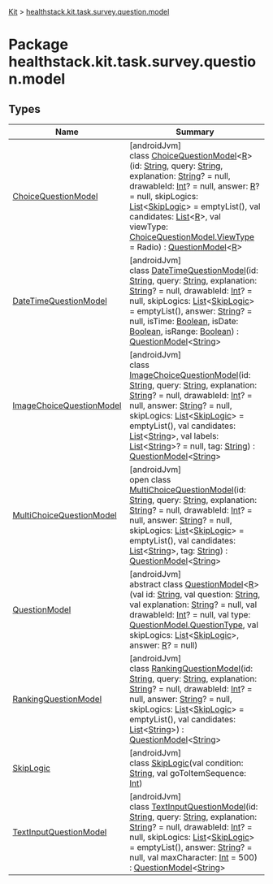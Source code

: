 
[Kit](../../kit.html) > [healthstack.kit.task.survey.question.model](index.html)



# Package healthstack.kit.task.survey.question.model



## Types


| Name | Summary |
|---|---|
| [ChoiceQuestionModel](-choice-question-model/index.html) | [androidJvm]<br>class [ChoiceQuestionModel](-choice-question-model/index.html)&lt;[R](-choice-question-model/index.html)&gt;(id: [String](https://kotlinlang.org/api/latest/jvm/stdlib/kotlin/-string/index.html), query: [String](https://kotlinlang.org/api/latest/jvm/stdlib/kotlin/-string/index.html), explanation: [String](https://kotlinlang.org/api/latest/jvm/stdlib/kotlin/-string/index.html)? = null, drawableId: [Int](https://kotlinlang.org/api/latest/jvm/stdlib/kotlin/-int/index.html)? = null, answer: [R](-choice-question-model/index.html)? = null, skipLogics: [List](https://kotlinlang.org/api/latest/jvm/stdlib/kotlin.collections/-list/index.html)&lt;[SkipLogic](-skip-logic/index.html)&gt; = emptyList(), val candidates: [List](https://kotlinlang.org/api/latest/jvm/stdlib/kotlin.collections/-list/index.html)&lt;[R](-choice-question-model/index.html)&gt;, val viewType: [ChoiceQuestionModel.ViewType](-choice-question-model/-view-type/index.html) = Radio) : [QuestionModel](-question-model/index.html)&lt;[R](-choice-question-model/index.html)&gt; |
| [DateTimeQuestionModel](-date-time-question-model/index.html) | [androidJvm]<br>class [DateTimeQuestionModel](-date-time-question-model/index.html)(id: [String](https://kotlinlang.org/api/latest/jvm/stdlib/kotlin/-string/index.html), query: [String](https://kotlinlang.org/api/latest/jvm/stdlib/kotlin/-string/index.html), explanation: [String](https://kotlinlang.org/api/latest/jvm/stdlib/kotlin/-string/index.html)? = null, drawableId: [Int](https://kotlinlang.org/api/latest/jvm/stdlib/kotlin/-int/index.html)? = null, skipLogics: [List](https://kotlinlang.org/api/latest/jvm/stdlib/kotlin.collections/-list/index.html)&lt;[SkipLogic](-skip-logic/index.html)&gt; = emptyList(), answer: [String](https://kotlinlang.org/api/latest/jvm/stdlib/kotlin/-string/index.html)? = null, isTime: [Boolean](https://kotlinlang.org/api/latest/jvm/stdlib/kotlin/-boolean/index.html), isDate: [Boolean](https://kotlinlang.org/api/latest/jvm/stdlib/kotlin/-boolean/index.html), isRange: [Boolean](https://kotlinlang.org/api/latest/jvm/stdlib/kotlin/-boolean/index.html)) : [QuestionModel](-question-model/index.html)&lt;[String](https://kotlinlang.org/api/latest/jvm/stdlib/kotlin/-string/index.html)&gt; |
| [ImageChoiceQuestionModel](-image-choice-question-model/index.html) | [androidJvm]<br>class [ImageChoiceQuestionModel](-image-choice-question-model/index.html)(id: [String](https://kotlinlang.org/api/latest/jvm/stdlib/kotlin/-string/index.html), query: [String](https://kotlinlang.org/api/latest/jvm/stdlib/kotlin/-string/index.html), explanation: [String](https://kotlinlang.org/api/latest/jvm/stdlib/kotlin/-string/index.html)? = null, drawableId: [Int](https://kotlinlang.org/api/latest/jvm/stdlib/kotlin/-int/index.html)? = null, answer: [String](https://kotlinlang.org/api/latest/jvm/stdlib/kotlin/-string/index.html)? = null, skipLogics: [List](https://kotlinlang.org/api/latest/jvm/stdlib/kotlin.collections/-list/index.html)&lt;[SkipLogic](-skip-logic/index.html)&gt; = emptyList(), val candidates: [List](https://kotlinlang.org/api/latest/jvm/stdlib/kotlin.collections/-list/index.html)&lt;[String](https://kotlinlang.org/api/latest/jvm/stdlib/kotlin/-string/index.html)&gt;, val labels: [List](https://kotlinlang.org/api/latest/jvm/stdlib/kotlin.collections/-list/index.html)&lt;[String](https://kotlinlang.org/api/latest/jvm/stdlib/kotlin/-string/index.html)&gt;? = null, tag: [String](https://kotlinlang.org/api/latest/jvm/stdlib/kotlin/-string/index.html)) : [QuestionModel](-question-model/index.html)&lt;[String](https://kotlinlang.org/api/latest/jvm/stdlib/kotlin/-string/index.html)&gt; |
| [MultiChoiceQuestionModel](-multi-choice-question-model/index.html) | [androidJvm]<br>open class [MultiChoiceQuestionModel](-multi-choice-question-model/index.html)(id: [String](https://kotlinlang.org/api/latest/jvm/stdlib/kotlin/-string/index.html), query: [String](https://kotlinlang.org/api/latest/jvm/stdlib/kotlin/-string/index.html), explanation: [String](https://kotlinlang.org/api/latest/jvm/stdlib/kotlin/-string/index.html)? = null, drawableId: [Int](https://kotlinlang.org/api/latest/jvm/stdlib/kotlin/-int/index.html)? = null, answer: [String](https://kotlinlang.org/api/latest/jvm/stdlib/kotlin/-string/index.html)? = null, skipLogics: [List](https://kotlinlang.org/api/latest/jvm/stdlib/kotlin.collections/-list/index.html)&lt;[SkipLogic](-skip-logic/index.html)&gt; = emptyList(), val candidates: [List](https://kotlinlang.org/api/latest/jvm/stdlib/kotlin.collections/-list/index.html)&lt;[String](https://kotlinlang.org/api/latest/jvm/stdlib/kotlin/-string/index.html)&gt;, tag: [String](https://kotlinlang.org/api/latest/jvm/stdlib/kotlin/-string/index.html)) : [QuestionModel](-question-model/index.html)&lt;[String](https://kotlinlang.org/api/latest/jvm/stdlib/kotlin/-string/index.html)&gt; |
| [QuestionModel](-question-model/index.html) | [androidJvm]<br>abstract class [QuestionModel](-question-model/index.html)&lt;[R](-question-model/index.html)&gt;(val id: [String](https://kotlinlang.org/api/latest/jvm/stdlib/kotlin/-string/index.html), val question: [String](https://kotlinlang.org/api/latest/jvm/stdlib/kotlin/-string/index.html), val explanation: [String](https://kotlinlang.org/api/latest/jvm/stdlib/kotlin/-string/index.html)? = null, val drawableId: [Int](https://kotlinlang.org/api/latest/jvm/stdlib/kotlin/-int/index.html)? = null, val type: [QuestionModel.QuestionType](-question-model/-question-type/index.html), val skipLogics: [List](https://kotlinlang.org/api/latest/jvm/stdlib/kotlin.collections/-list/index.html)&lt;[SkipLogic](-skip-logic/index.html)&gt;, answer: [R](-question-model/index.html)? = null) |
| [RankingQuestionModel](-ranking-question-model/index.html) | [androidJvm]<br>class [RankingQuestionModel](-ranking-question-model/index.html)(id: [String](https://kotlinlang.org/api/latest/jvm/stdlib/kotlin/-string/index.html), query: [String](https://kotlinlang.org/api/latest/jvm/stdlib/kotlin/-string/index.html), explanation: [String](https://kotlinlang.org/api/latest/jvm/stdlib/kotlin/-string/index.html)? = null, drawableId: [Int](https://kotlinlang.org/api/latest/jvm/stdlib/kotlin/-int/index.html)? = null, answer: [String](https://kotlinlang.org/api/latest/jvm/stdlib/kotlin/-string/index.html)? = null, skipLogics: [List](https://kotlinlang.org/api/latest/jvm/stdlib/kotlin.collections/-list/index.html)&lt;[SkipLogic](-skip-logic/index.html)&gt; = emptyList(), val candidates: [List](https://kotlinlang.org/api/latest/jvm/stdlib/kotlin.collections/-list/index.html)&lt;[String](https://kotlinlang.org/api/latest/jvm/stdlib/kotlin/-string/index.html)&gt;) : [QuestionModel](-question-model/index.html)&lt;[String](https://kotlinlang.org/api/latest/jvm/stdlib/kotlin/-string/index.html)&gt; |
| [SkipLogic](-skip-logic/index.html) | [androidJvm]<br>class [SkipLogic](-skip-logic/index.html)(val condition: [String](https://kotlinlang.org/api/latest/jvm/stdlib/kotlin/-string/index.html), val goToItemSequence: [Int](https://kotlinlang.org/api/latest/jvm/stdlib/kotlin/-int/index.html)) |
| [TextInputQuestionModel](-text-input-question-model/index.html) | [androidJvm]<br>class [TextInputQuestionModel](-text-input-question-model/index.html)(id: [String](https://kotlinlang.org/api/latest/jvm/stdlib/kotlin/-string/index.html), query: [String](https://kotlinlang.org/api/latest/jvm/stdlib/kotlin/-string/index.html), explanation: [String](https://kotlinlang.org/api/latest/jvm/stdlib/kotlin/-string/index.html)? = null, drawableId: [Int](https://kotlinlang.org/api/latest/jvm/stdlib/kotlin/-int/index.html)? = null, skipLogics: [List](https://kotlinlang.org/api/latest/jvm/stdlib/kotlin.collections/-list/index.html)&lt;[SkipLogic](-skip-logic/index.html)&gt; = emptyList(), answer: [String](https://kotlinlang.org/api/latest/jvm/stdlib/kotlin/-string/index.html)? = null, val maxCharacter: [Int](https://kotlinlang.org/api/latest/jvm/stdlib/kotlin/-int/index.html) = 500) : [QuestionModel](-question-model/index.html)&lt;[String](https://kotlinlang.org/api/latest/jvm/stdlib/kotlin/-string/index.html)&gt; |

